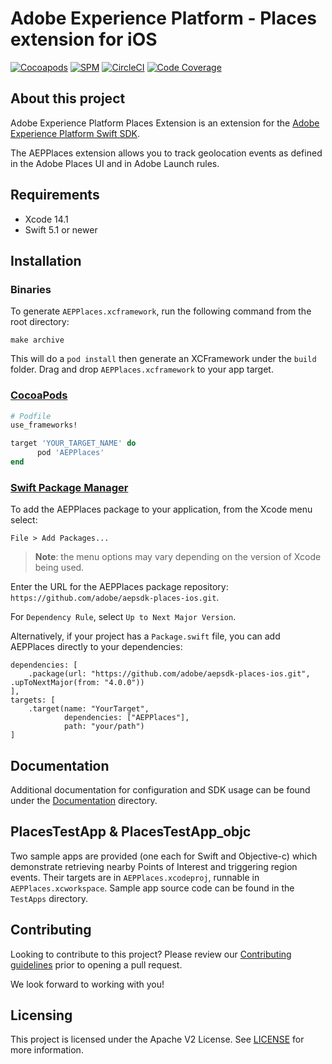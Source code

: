 # Adobe Experience Platform - Places extension for iOS

[![Cocoapods](https://img.shields.io/github/v/release/adobe/aepsdk-places-ios?label=CocoaPods&logo=apple&logoColor=white&color=orange&sort=semver)](https://cocoapods.org/pods/AEPPlaces)
[![SPM](https://img.shields.io/github/v/release/adobe/aepsdk-places-ios?label=SPM&logo=apple&logoColor=white&color=orange&sort=semver)](https://github.com/adobe/aepsdk-places-ios/releases)
[![CircleCI](https://img.shields.io/circleci/project/github/adobe/aepsdk-places-ios/main.svg?logo=circleci&label=Build)](https://circleci.com/gh/adobe/workflows/aepsdk-places-ios)
[![Code Coverage](https://img.shields.io/codecov/c/github/adobe/aepsdk-places-ios/main.svg?logo=codecov&label=Coverage)](https://codecov.io/gh/adobe/aepsdk-places-ios/branch/main)
## About this project

Adobe Experience Platform Places Extension is an extension for the [Adobe Experience Platform Swift SDK](https://github.com/adobe/aepsdk-core-ios).

The AEPPlaces extension allows you to track geolocation events as defined in the Adobe Places UI and in Adobe Launch rules.

## Requirements
- Xcode 14.1
- Swift 5.1 or newer

## Installation

### Binaries

To generate `AEPPlaces.xcframework`, run the following command from the root directory:

```
make archive
```

This will do a `pod install` then generate an XCFramework under the `build` folder. Drag and drop `AEPPlaces.xcframework` to your app target.

### [CocoaPods](https://guides.cocoapods.org/using/using-cocoapods.html)

```ruby
# Podfile
use_frameworks!

target 'YOUR_TARGET_NAME' do
      pod 'AEPPlaces'
end
```

### [Swift Package Manager](https://github.com/apple/swift-package-manager)

To add the AEPPlaces package to your application, from the Xcode menu select:

`File > Add Packages...`

> **Note**: the menu options may vary depending on the version of Xcode being used.

Enter the URL for the AEPPlaces package repository: `https://github.com/adobe/aepsdk-places-ios.git`.

For `Dependency Rule`, select `Up to Next Major Version`.

Alternatively, if your project has a `Package.swift` file, you can add AEPPlaces directly to your dependencies:

```
dependencies: [
    .package(url: "https://github.com/adobe/aepsdk-places-ios.git", .upToNextMajor(from: "4.0.0"))
],
targets: [
    .target(name: "YourTarget",
            dependencies: ["AEPPlaces"],
            path: "your/path")
]
```

## Documentation
Additional documentation for configuration and SDK usage can be found under the [Documentation](Documentation/README.md) directory.

## PlacesTestApp & PlacesTestApp_objc
Two sample apps are provided (one each for Swift and Objective-c) which demonstrate retrieving nearby Points of Interest and triggering region events. Their targets are in `AEPPlaces.xcodeproj`, runnable in `AEPPlaces.xcworkspace`. Sample app source code can be found in the `TestApps` directory.

## Contributing
Looking to contribute to this project? Please review our [Contributing guidelines](.github/CONTRIBUTING.md) prior to opening a pull request.

We look forward to working with you!

## Licensing
This project is licensed under the Apache V2 License. See [LICENSE](LICENSE) for more information.
